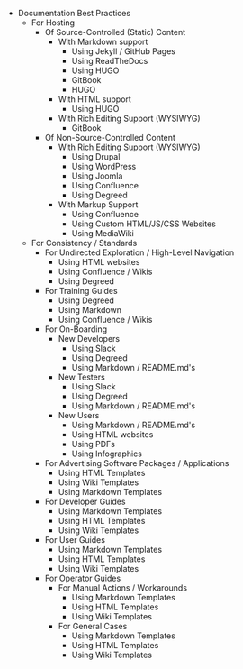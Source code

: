 * Documentation Best Practices
    * For Hosting
        * Of Source-Controlled (Static) Content
            * With Markdown support
				* Using Jekyll / GitHub Pages
				* Using ReadTheDocs
				* Using HUGO
				* GitBook
				* HUGO
			* With HTML support
				* Using HUGO
			* With Rich Editing Support (WYSIWYG)
				* GitBook
        * Of Non-Source-Controlled Content
            * With Rich Editing Support (WYSIWYG)
                * Using Drupal
                * Using WordPress
                * Using Joomla
                * Using Confluence
                * Using Degreed
            * With Markup Support
                * Using Confluence
                * Using Custom HTML/JS/CSS Websites
                * Using MediaWiki
    * For Consistency / Standards
        * For Undirected Exploration / High-Level Navigation
            * Using HTML websites
            * Using Confluence / Wikis
            * Using Degreed
		* For Training Guides
            * Using Degreed
            * Using Markdown
            * Using Confluence / Wikis
        * For On-Boarding
            * New Developers
                * Using Slack
                * Using Degreed
                * Using Markdown / README.md's
            * New Testers
				* Using Slack
                * Using Degreed
                * Using Markdown / README.md's
            * New Users
                * Using Markdown / README.md's
                * Using HTML websites
                * Using PDFs
                * Using Infographics
        * For Advertising Software Packages / Applications
            * Using HTML Templates
            * Using Wiki Templates
            * Using Markdown Templates
        * For Developer Guides
            * Using Markdown Templates
            * Using HTML Templates
            * Using Wiki Templates
        * For User Guides
            * Using Markdown Templates
            * Using HTML Templates
            * Using Wiki Templates
        * For Operator Guides
            * For Manual Actions / Workarounds
                * Using Markdown Templates
                * Using HTML Templates
                * Using Wiki Templates
            * For General Cases
                * Using Markdown Templates
                * Using HTML Templates
                * Using Wiki Templates

